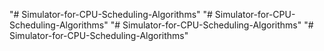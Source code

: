 "# Simulator-for-CPU-Scheduling-Algorithms" 
"# Simulator-for-CPU-Scheduling-Algorithms" 
"# Simulator-for-CPU-Scheduling-Algorithms" 
"# Simulator-for-CPU-Scheduling-Algorithms" 
